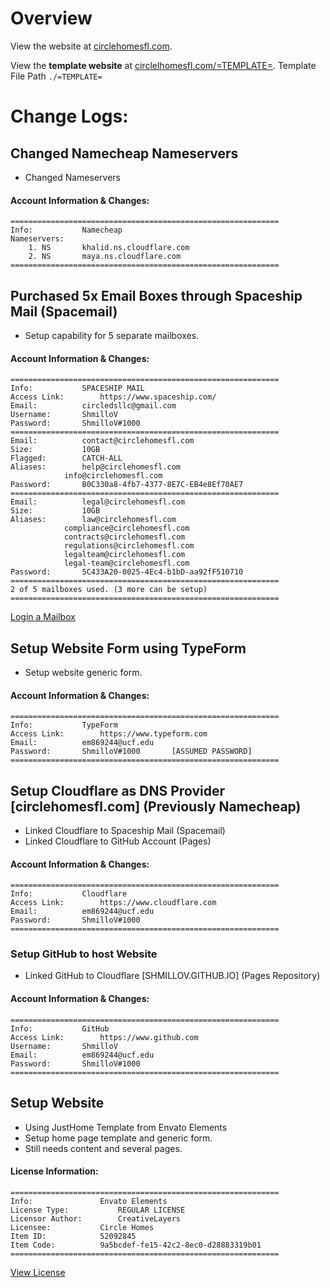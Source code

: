 


# Overview
View the website at [circlehomesfl.com](https://circlehomesfl.com).

View the __template website__ at [circlelhomesfl.com/=TEMPLATE=](https://circlehomesfl.com/=TEMPLATE=/index.html).
Template File Path `./=TEMPLATE=`

# Change Logs:

## Changed Namecheap Nameservers
 - Changed Nameservers

#### Account Information & Changes:
	============================================================
	Info: 			Namecheap
	Nameservers:
		1. NS		khalid.ns.cloudflare.com
		2. NS		maya.ns.cloudflare.com
	============================================================

## Purchased 5x Email Boxes through Spaceship Mail (Spacemail)
 - Setup capability for 5 separate mailboxes.
#### Account Information & Changes:
	============================================================
	Info: 			SPACESHIP MAIL
	Access Link: 		https://www.spaceship.com/
	Email:			circledsllc@gmail.com
	Username: 		ShmilloV
	Password: 		ShmilloV#1000
	============================================================
	Email:			contact@circlehomesfl.com
	Size:			10GB
	Flagged:		CATCH-ALL
    Aliases:		help@circlehomesfl.com
       			info@circlehomesfl.com
	Password:		B0C330a8-4fb7-4377-8E7C-EB4e8Ef70AE7
	============================================================
	Email:			legal@circlehomesfl.com
	Size:			10GB
	Aliases:		law@circlehomesfl.com
     			compliance@circlehomesfl.com
			 	contracts@circlehomesfl.com
     			regulations@circlehomesfl.com
			 	legalteam@circlehomesfl.com
     			legal-team@circlehomesfl.com
	Password:		5C433A20-0025-4Ec4-b1bD-aa92fF510710
   	============================================================
	2 of 5 mailboxes used. (3 more can be setup)
   	============================================================
[Login a Mailbox](https://www.spacemail.com/login/)
  	

## Setup Website Form using TypeForm
 - Setup website generic form.
#### Account Information & Changes:
	============================================================
	Info:			TypeForm
	Access Link:		https://www.typeform.com
	Email:			em869244@ucf.edu
	Password:		ShmilloV#1000		[ASSUMED PASSWORD]
	============================================================

## Setup Cloudflare as DNS Provider [circlehomesfl.com] (Previously Namecheap)
 - Linked Cloudflare to Spaceship Mail (Spacemail)
 - Linked Cloudflare to GitHub Account (Pages)
#### Account Information & Changes:
	============================================================
	Info:			Cloudflare
	Access Link: 		https://www.cloudflare.com
	Email:			em869244@ucf.edu
	Password:		ShmilloV#1000
	============================================================

### Setup GitHub to host Website
 - Linked GitHub to Cloudflare [SHMILLOV.GITHUB.IO] (Pages Repository)
#### Account Information & Changes:
	============================================================
	Info:			GitHub
	Access Link: 		https://www.github.com
	Username:		ShmilloV
	Email:			em869244@ucf.edu
	Password:		ShmilloV#1000
	============================================================
## Setup Website
 - Using JustHome Template from Envato Elements
 - Setup home page template and generic form.
 - Still needs content and several pages.
#### License Information:
	============================================================
	Info:				Envato Elements
	License Type:			REGULAR LICENSE
	Licensor Author:		CreativeLayers
	Licensee:			Circle Homes
	Item ID:			52092845
	Item Code:			9a5bcdef-fe15-42c2-8ec0-d28883319b01
	============================================================
[View License](https://github.com/ShmilloV/CircleHomes/tree/main?tab=License-1-ov-file)
